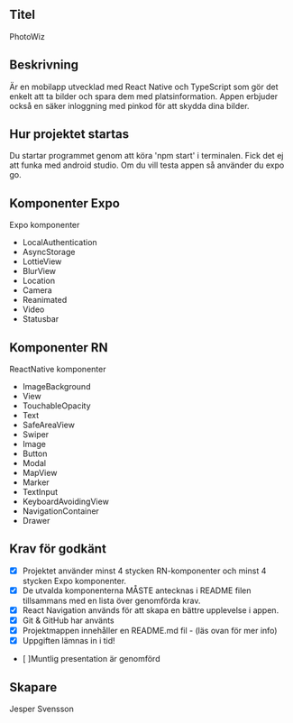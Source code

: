 ## Titel
PhotoWiz

## Beskrivning
Är en mobilapp utvecklad med React Native och TypeScript som gör det enkelt att ta bilder och spara dem med platsinformation. Appen erbjuder också en säker inloggning med pinkod för att skydda dina bilder.

## Hur projektet startas
Du startar programmet genom att köra 'npm start' i terminalen. Fick det ej att funka med android studio. Om du vill testa appen så använder du expo go.  

## Komponenter Expo
Expo komponenter
- LocalAuthentication
- AsyncStorage
- LottieView
- BlurView
- Location
- Camera
- Reanimated
- Video 
- Statusbar

## Komponenter RN
ReactNative komponenter
- ImageBackground
- View
- TouchableOpacity
- Text
- SafeAreaView
- Swiper
- Image
- Button
- Modal
- MapView
- Marker
- TextInput
- KeyboardAvoidingView
- NavigationContainer
- Drawer

## Krav för godkänt
- [X] Projektet använder minst 4 stycken RN-komponenter och minst 4 stycken Expo komponenter.
- [X] De utvalda komponenterna MÅSTE antecknas i README filen tillsammans med en lista över genomförda krav.
- [X] React Navigation används för att skapa en bättre upplevelse i appen.
- [X] Git & GitHub har använts
- [X] Projektmappen innehåller en README.md fil - (läs ovan för mer info)
- [X] Uppgiften lämnas in i tid!
- [ ]Muntlig presentation är genomförd



## Skapare
Jesper Svensson